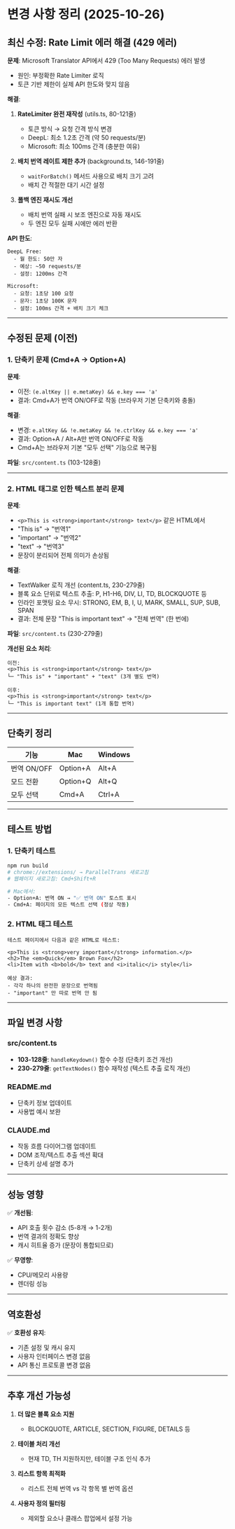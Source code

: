 # 변경 사항 정리 (2025-10-26)

## 최신 수정: Rate Limit 에러 해결 (429 에러)

**문제**: Microsoft Translator API에서 429 (Too Many Requests) 에러 발생
- 원인: 부정확한 Rate Limiter 로직
- 토큰 기반 제한이 실제 API 한도와 맞지 않음

**해결**:
1. **RateLimiter 완전 재작성** (utils.ts, 80-121줄)
   - 토큰 방식 → 요청 간격 방식 변경
   - DeepL: 최소 1.2초 간격 (약 50 requests/분)
   - Microsoft: 최소 100ms 간격 (충분한 여유)

2. **배치 번역 레이트 제한 추가** (background.ts, 146-191줄)
   - `waitForBatch()` 메서드 사용으로 배치 크기 고려
   - 배치 간 적절한 대기 시간 설정

3. **폴백 엔진 재시도 개선**
   - 배치 번역 실패 시 보조 엔진으로 자동 재시도
   - 두 엔진 모두 실패 시에만 에러 반환

**API 한도**:
```
DeepL Free:
  - 월 한도: 50만 자
  - 예상: ~50 requests/분
  - 설정: 1200ms 간격

Microsoft:
  - 요청: 1초당 100 요청
  - 문자: 1초당 100K 문자
  - 설정: 100ms 간격 + 배치 크기 체크
```

---

## 수정된 문제 (이전)

### 1. 단축키 문제 (Cmd+A → Option+A)

**문제**: 
- 이전: `(e.altKey || e.metaKey) && e.key === 'a'`
- 결과: Cmd+A가 번역 ON/OFF로 작동 (브라우저 기본 단축키와 충돌)

**해결**:
- 변경: `e.altKey && !e.metaKey && !e.ctrlKey && e.key === 'a'`
- 결과: Option+A / Alt+A만 번역 ON/OFF로 작동
- Cmd+A는 브라우저 기본 "모두 선택" 기능으로 복구됨

**파일**: `src/content.ts` (103-128줄)

---

### 2. HTML 태그로 인한 텍스트 분리 문제

**문제**:
- `<p>This is <strong>important</strong> text</p>` 같은 HTML에서
- "This is" → "번역1"
- "important" → "번역2"  
- "text" → "번역3"
- 문장이 분리되어 전체 의미가 손상됨

**해결**:
- TextWalker 로직 개선 (content.ts, 230-279줄)
- 블록 요소 단위로 텍스트 추출: P, H1-H6, DIV, LI, TD, BLOCKQUOTE 등
- 인라인 포맷팅 요소 무시: STRONG, EM, B, I, U, MARK, SMALL, SUP, SUB, SPAN
- 결과: 전체 문장 "This is important text" → "전체 번역" (한 번에)

**파일**: `src/content.ts` (230-279줄)

**개선된 요소 처리**:
```
이전:
<p>This is <strong>important</strong> text</p>
└─ "This is" + "important" + "text" (3개 별도 번역)

이후:
<p>This is <strong>important</strong> text</p>
└─ "This is important text" (1개 통합 번역)
```

---

## 단축키 정리

| 기능 | Mac | Windows |
|------|-----|---------|
| 번역 ON/OFF | Option+A | Alt+A |
| 모드 전환 | Option+Q | Alt+Q |
| 모두 선택 | Cmd+A | Ctrl+A |

---

## 테스트 방법

### 1. 단축키 테스트
```bash
npm run build
# chrome://extensions/ → ParallelTrans 새로고침
# 웹페이지 새로고침: Cmd+Shift+R

# Mac에서:
- Option+A: 번역 ON → "✅ 번역 ON" 토스트 표시
- Cmd+A: 페이지의 모든 텍스트 선택 (정상 작동)
```

### 2. HTML 태그 테스트
```
테스트 페이지에서 다음과 같은 HTML로 테스트:

<p>This is <strong>very important</strong> information.</p>
<h2>The <em>Quick</em> Brown Fox</h2>
<li>Item with <b>bold</b> text and <i>italic</i> style</li>

예상 결과:
- 각각 하나의 완전한 문장으로 번역됨
- "important" 만 따로 번역 안 됨
```

---

## 파일 변경 사항

### src/content.ts
- **103-128줄**: `handleKeydown()` 함수 수정 (단축키 조건 개선)
- **230-279줄**: `getTextNodes()` 함수 재작성 (텍스트 추출 로직 개선)

### README.md
- 단축키 정보 업데이트
- 사용법 예시 보완

### CLAUDE.md
- 작동 흐름 다이어그램 업데이트
- DOM 조작/텍스트 추출 섹션 확대
- 단축키 상세 설명 추가

---

## 성능 영향

✅ **개선됨**:
- API 호출 횟수 감소 (5-8개 → 1-2개)
- 번역 결과의 정확도 향상
- 캐시 히트율 증가 (문장이 통합되므로)

✅ **무영향**:
- CPU/메모리 사용량
- 렌더링 성능

---

## 역호환성

✅ **호환성 유지**:
- 기존 설정 및 캐시 유지
- 사용자 인터페이스 변경 없음
- API 통신 프로토콜 변경 없음

---

## 추후 개선 가능성

1. **더 많은 블록 요소 지원**
   - BLOCKQUOTE, ARTICLE, SECTION, FIGURE, DETAILS 등

2. **테이블 처리 개선**
   - 현재 TD, TH 지원하지만, 테이블 구조 인식 추가

3. **리스트 항목 최적화**
   - 리스트 전체 번역 vs 각 항목 별 번역 옵션

4. **사용자 정의 필터링**
   - 제외할 요소나 클래스 팝업에서 설정 가능

